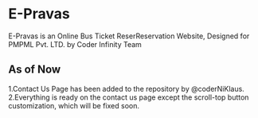 # E-Pravas 
E-Pravas is an Online Bus Ticket ReserReservation Website, Designed for PMPML Pvt. LTD. by Coder Infinity Team

## As of Now
1.Contact Us Page has been added to the repository by @coderNiKlaus. <br>
2.Everything is ready on the contact us page except the scroll-top button customization, which will be fixed soon.
